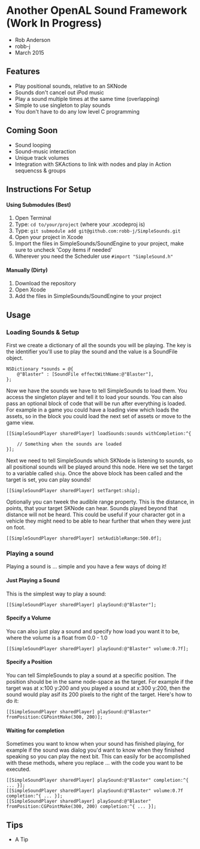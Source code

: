 # Another OpenAL Sound Framework (Work In Progress)
- Rob Anderson
- robb-j
- March 2015

## Features
- Play positional sounds, relative to an SKNode
- Sounds don't cancel out iPod music
- Play a sound multiple times at the same time (overlapping)
- Simple to use singleton to play sounds
- You don't have to do any low level C programming

## Coming Soon
- Sound looping
- Sound-music interaction
- Unique track volumes
- Integration with SKActions to link with nodes and play in Action sequencss & groups


## Instructions For Setup
#### Using Submodules (Best)
1. Open Terminal
2. Type: `cd to/your/project` (where your .xcodeproj is)
3. Type: `git submodule add git@github.com:robb-j/SimpleSounds.git`
4. Open your project in Xcode
5. Import the files in SimpleSounds/SoundEngine to your project, make sure to uncheck 'Copy items if needed'
6. Wherever you need the Scheduler use `#import "SimpleSound.h"`

#### Manually (Dirty)
1. Download the repository
2. Open Xcode
3. Add the files in SimpleSounds/SoundEngine to your project


## Usage
### Loading Sounds & Setup
First we create a dictionary of all the sounds you will be playing. The key is the identifier you'll use to play the sound and the value is a SoundFile object.

```objc
NSDictionary *sounds = @{
	@"Blaster" : [SoundFile effectWithName:@"Blaster"],
};
```

Now we have the sounds we have to tell SimpleSounds to load them. You access the singleton player and tell it to load your sounds. You can also pass an optional block of code that will be run after everything is loaded. For example in a game you could have a loading view which loads the assets, so in the block you could load the next set of assets or move to the game view.

```objc
[[SimpleSoundPlayer sharedPlayer] loadSounds:sounds withCompletion:^{
	
	// Something when the sounds are loaded
}];
```

Next we need to tell SimpleSounds which SKNode is listening to sounds, so all positional sounds will be played around this node. Here we set the target to a variable called `ship`. Once the above block has been called and the target is set, you can play sounds!

```objc
[[SimpleSoundPlayer sharedPlayer] setTarget:ship];
```

Optionally you can tweek the audible range property. This is the distance, in points, that your target SKNode can hear. Sounds played beyond that distance will not be heard. This could be useful if your character got in a vehicle they might need to be able to hear further that when they were just on foot.

```objc
[[SimpleSoundPlayer sharedPlayer] setAudibleRange:500.0f];
```



### Playing a sound
Playing a sound is ... simple and you have a few ways of doing it!

#### Just Playing a Sound
This is the simplest way to play a sound:

```objc
[[SimpleSoundPlayer sharedPlayer] playSound:@"Blaster"];
```
#### Specify a Volume
You can also just play a sound and specify how load you want it to be, where the volume is a float from 0.0 - 1.0

```objc
[[SimpleSoundPlayer sharedPlayer] playSound:@"Blaster" volume:0.7f];
```

#### Specify a Position
You can tell SimpleSounds to play a sound at a specific position. The position should be in the same node-space as the target. For example if the target was at x:100 y:200 and you played a sound at x:300 y:200, then the sound would play asif its 200 pixels to the right of the target. Here's how to do it:

```objc
[[SimpleSoundPlayer sharedPlayer] playSound:@"Blaster" fromPosition:CGPointMake(300, 200)];
```

#### Waiting for completion
Sometimes you want to know when your sound has finished playing, for example if the sound was dialog you'd want to know when they finished speaking so you can play the next bit. This can easily for be accomplished with these methods, where you replace ... with the code you want to be executed.

```objc
[[SimpleSoundPlayer sharedPlayer] playSound:@"Blaster" completion:^{ ... }];
[[SimpleSoundPlayer sharedPlayer] playSound:@"Blaster" volume:0.7f completion:^{ ... }];
[[SimpleSoundPlayer sharedPlayer] playSound:@"Blaster" fromPosition:CGPointMake(300, 200) completion:^{ ... }];
```


## Tips
- A Tip
